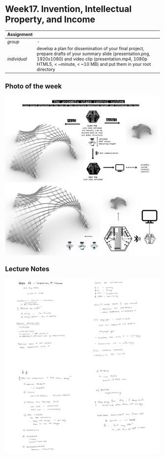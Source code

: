 # **Week17.** Invention, Intellectual Property, and Income

|Assignment    |                          |
| ----------- | ------------------------------------ |
| *group*       |    - |
| *individual*      |       develop a plan for dissemination of your final project, prepare drafts of your summary slide (presentation.png, 1920x1080) and video clip (presentation.mp4, 1080p HTML5, < ~minute, < ~10 MB) and put them in your root directory |


## Photo of the week

![](../images/week16/photo-of-the-week16.png)
![Final Project Ideas](../images/final-project/final10.png)

## Lecture Notes

![](../images/week17/week17.png)
![](../images/week17/week172.png)
